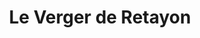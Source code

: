 ---
title: "Le Verger de Retayon"
url: /saint-martin-de-crau/le-verger-de-retayon/
shop: légumes
---